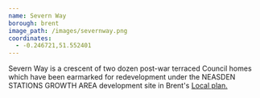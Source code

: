 ```yaml
---
name: Severn Way 
borough: brent 
image_path: /images/severnway.png
coordinates:
  - -0.246721,51.552401
---
```

Severn Way is a crescent of two dozen post-war terraced Council homes which have been earmarked for redevelopment under the NEASDEN STATIONS GROWTH AREA development site in Brent's [Local plan.](https://www.brent.gov.uk/media/16411848/draft-local-plan-east.pdf)

